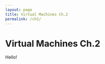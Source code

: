 ```yaml
---
layout: page
title: Virtual Machines Ch.2
permalink: /ch2/
---
```


# Virtual Machines Ch.2

Hello!

